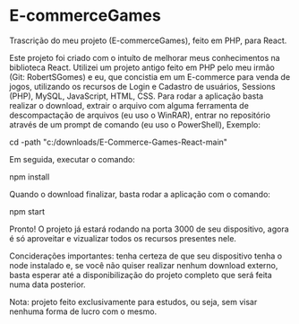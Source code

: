 # E-commerceGames
Trascrição do meu projeto (E-commerceGames), feito em PHP, para React.

  Este projeto foi criado com o intuíto de melhorar meus conhecimentos na biblioteca React. Utilizei um projeto antigo feito em PHP pelo meu irmão (Git: RobertSGomes) e eu, que concistia em um E-commerce para venda de jogos, utilizando os recursos de Login e Cadastro de usuários, Sessions (PHP), MySQL, JavaScript, HTML, CSS.
  Para rodar a aplicação basta realizar o download, extrair o arquivo com alguma ferramenta de descompactação de arquivos (eu uso o WinRAR), entrar no repositório através de um prompt de comando (eu uso o PowerShell), Exemplo:

  cd -path "c:/downloads/E-Commerce-Games-React-main"
  
  Em seguida, executar o comando:

  npm install
  
  Quando o download finalizar, basta rodar a aplicação com o comando:

  npm start
  
  Pronto! O projeto já estará rodando na porta 3000 de seu dispositivo, agora é só aproveitar e vizualizar todos os recursos presentes nele.

  Conciderações importantes: tenha certeza de que seu dispositivo tenha o node instalado e, se você não quiser realizar nenhum download externo, basta esperar até a disponibilização do projeto completo que será feita numa data posterior.

  Nota: projeto feito exclusivamente para estudos, ou seja, sem visar nenhuma forma de lucro com o mesmo.
